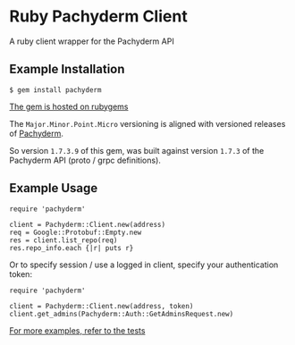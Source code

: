 # Ruby Pachyderm Client


A ruby client wrapper for the Pachyderm API

## Example Installation

```
$ gem install pachyderm
```

[The gem is hosted on rubygems](https://rubygems.org/gems/pachyderm)

The `Major.Minor.Point.Micro` versioning is aligned with versioned releases of [Pachyderm](http://github.com/pachyderm/pachyderm/releases).

So version `1.7.3.9` of this gem, was built against version `1.7.3` of the Pachyderm API (proto / grpc definitions).

## Example Usage

```
require 'pachyderm'

client = Pachyderm::Client.new(address)
req = Google::Protobuf::Empty.new
res = client.list_repo(req)
res.repo_info.each {|r| puts r}

```

Or to specify session / use a logged in client, specify your authentication token:

```
require 'pachyderm'

client = Pachyderm::Client.new(address, token)
client.get_admins(Pachyderm::Auth::GetAdminsRequest.new)
```

[For more examples, refer to the tests](./test/test.rb)
